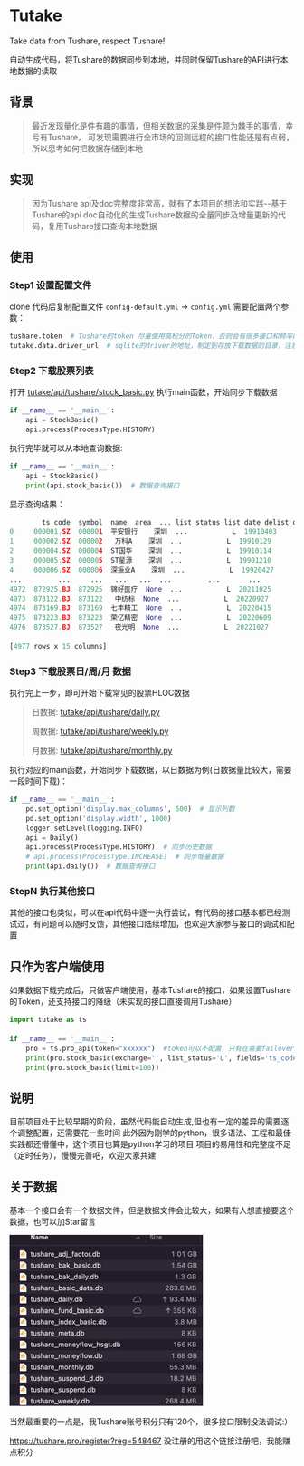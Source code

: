# Tutake

Take data from Tushare, respect Tushare!

自动生成代码，将Tushare的数据同步到本地，并同时保留Tushare的API进行本地数据的读取

## 背景

> 最近发现量化是件有趣的事情，但相关数据的采集是件颇为棘手的事情，幸亏有Tushare， 可发现需要进行全市场的回测远程的接口性能还是有点弱，所以思考如何把数据存储到本地

## 实现

> 因为Tushare api及doc完整度非常高，就有了本项目的想法和实践--基于Tushare的api
> doc自动化的生成Tushare数据的全量同步及增量更新的代码，复用Tushare接口查询本地数据

## 使用

### Step1 设置配置文件

clone 代码后复制配置文件 `config-default.yml` -> `config.yml`
需要配置两个参数：

```python
tushare.token  # Tushare的token 尽量使用高积分的Token，否则会有很多接口和频率的限制
tutake.data.driver_url  # sqlite的driver的地址，制定到存放下载数据的目录，注意不同操作系统的/可能会有差异
```

### Step2 下载股票列表

打开 <a href="tutake/api/tushare/stock_basic.py">tutake/api/tushare/stock_basic.py</a>
执行main函数，开始同步下载数据

```python
if __name__ == '__main__':
    api = StockBasic()
    api.process(ProcessType.HISTORY) 
```

执行完毕就可以从本地查询数据:

```python
if __name__ == '__main__':
    api = StockBasic()
    print(api.stock_basic())  # 数据查询接口
```
显示查询结果：
```python
        ts_code  symbol  name  area  ... list_status list_date delist_date is_hs
0     000001.SZ  000001  平安银行    深圳  ...           L  19910403        None     S
1     000002.SZ  000002   万科A    深圳  ...           L  19910129        None     S
2     000004.SZ  000004  ST国华    深圳  ...           L  19910114        None     N
3     000005.SZ  000005  ST星源    深圳  ...           L  19901210        None     N
4     000006.SZ  000006  深振业A    深圳  ...           L  19920427        None     N
...         ...     ...   ...   ...  ...         ...       ...         ...   ...
4972  872925.BJ  872925  锦好医疗  None  ...           L  20211025        None     N
4973  873122.BJ  873122   中纺标  None  ...           L  20220927        None     N
4974  873169.BJ  873169  七丰精工  None  ...           L  20220415        None     N
4975  873223.BJ  873223  荣亿精密  None  ...           L  20220609        None     N
4976  873527.BJ  873527   夜光明  None  ...           L  20221027        None     N

[4977 rows x 15 columns]

```

### Step3 下载股票日/周/月 数据

执行完上一步，即可开始下载常见的股票HLOC数据

> 日数据: <a href="tutake/api/tushare/daily.py">tutake/api/tushare/daily.py</a>
>
>周数据: <a href="tutake/api/tushare/weekly.py">tutake/api/tushare/weekly.py</a>
>
>月数据: <a href="tutake/api/tushare/monthly.py">tutake/api/tushare/monthly.py</a>

执行对应的main函数，开始同步下载数据，以日数据为例(日数据量比较大，需要一段时间下载)：

```python
if __name__ == '__main__':
    pd.set_option('display.max_columns', 500)  # 显示列数
    pd.set_option('display.width', 1000)
    logger.setLevel(logging.INFO)
    api = Daily()
    api.process(ProcessType.HISTORY)  # 同步历史数据
    # api.process(ProcessType.INCREASE)  # 同步增量数据
    print(api.daily())  # 数据查询接口
```

### StepN 执行其他接口
其他的接口也类似，可以在api代码中逐一执行尝试，有代码的接口基本都已经测试过，有问题可以随时反馈，其他接口陆续增加，也欢迎大家参与接口的调试和配置

## 只作为客户端使用

如果数据下载完成后，只做客户端使用，基本Tushare的接口，如果设置Tushare的Token，还支持接口的降级（未实现的接口直接调用Tushare）
```python
import tutake as ts

if __name__ == '__main__':
    pro = ts.pro_api(token="xxxxxx")  #token可以不配置，只有在需要failover时使用
    print(pro.stock_basic(exchange='', list_status='L', fields='ts_code,symbol,name,area,industry,list_date'))
    print(pro.stock_basic(limit=100))
```

## 说明

目前项目处于比较早期的阶段，虽然代码能自动生成,但也有一定的差异的需要逐个调整配置，还需要花一些时间
此外因为刚学的python，很多语法、工程和最佳实践都还懵懂中，这个项目也算是python学习的项目
项目的易用性和完整度不足（定时任务），慢慢完善吧，欢迎大家共建

## 关于数据
基本一个接口会有一个数据文件，但是数据文件会比较大，如果有人想直接要这个数据，也可以加Star留言

![data.png](data.png)


当然最重要的一点是，我Tushare账号积分只有120个，很多接口限制没法调试:）

https://tushare.pro/register?reg=548467 没注册的用这个链接注册吧，我能赚点积分
